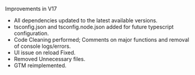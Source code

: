 Improvements in V17

- All dependencies updated to the latest available versions.
- tsconfig.json and tsconfig.node.json added for future typescript configuration.
- Code Cleaning performed; Comments on major functions and removal of console logs/errors.
- UI issue on reload Fixed.
- Removed Unnecessary files.
- GTM reimplemented.
